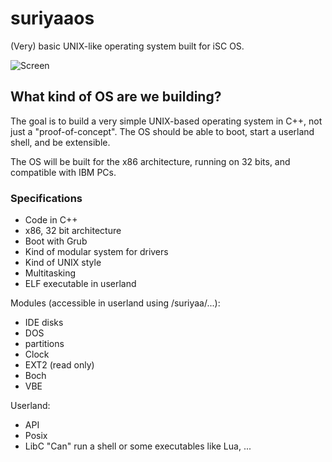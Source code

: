 # suriyaaos
(Very) basic UNIX-like operating system built for iSC OS.

![Screen](https://raw.githubusercontent.com/SamyPesse/How-to-Make-a-Computer-Operating-System/master/preview.png)


## What kind of OS are we building?

The	goal is	to build a very	simple UNIX-based	operating	system in	C++, not just	a	"proof-of-concept".	The	OS should	be able	to boot,	start	a	userland shell,	and	be extensible.

The	OS will	be built for the x86 architecture, running on	32 bits, and compatible	with IBM PCs.


### Specifications

* Code in	C++
* x86, 32	bit	architecture
* Boot with Grub
* Kind of modular	system for drivers
* Kind of UNIX style
* Multitasking
* ELF	executable in userland

Modules (accessible in userland using /suriyaa/...):
* IDE disks
* DOS
* partitions
* Clock
* EXT2 (read only)
* Boch
* VBE

Userland:
* API
* Posix
* LibC "Can" run a shell or some executables like Lua, ...
